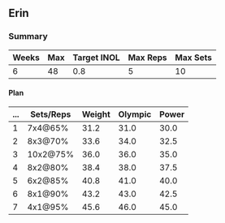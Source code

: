 ## Erin

### Summary

Weeks | Max | Target INOL | Max Reps | Max Sets
--- | --- | --- | --- | ---
6 | 48 | 0.8 | 5 | 10

#### Plan

 ... | Sets/Reps | Weight | Olympic | Power
--- | --- | --- | --- | ---
1 | 7x4@65% | 31.2 | 31.0 | 30.0
2 | 8x3@70% | 33.6 | 34.0 | 32.5
3 | 10x2@75% | 36.0 | 36.0 | 35.0
4 | 8x2@80% | 38.4 | 38.0 | 37.5
5 | 6x2@85% | 40.8 | 41.0 | 40.0
6 | 8x1@90% | 43.2 | 43.0 | 42.5
7 | 4x1@95% | 45.6 | 46.0 | 45.0

